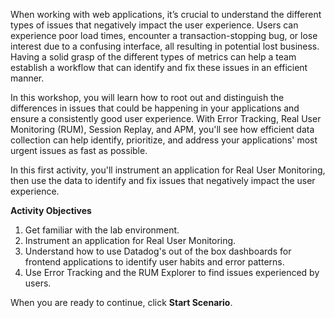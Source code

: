 When working with web applications, it’s crucial to understand the different types of issues that negatively impact the user experience. Users can experience poor load times, encounter a transaction-stopping bug, or lose interest due to a confusing interface, all resulting in potential lost business. Having a solid grasp of the different types of metrics can help a team establish a workflow that can identify and fix these issues in an efficient manner. 

In this workshop, you will learn how to root out and distinguish the differences in issues that could be happening in your applications and ensure a consistently good user experience. With Error Tracking, Real User Monitoring (RUM), Session Replay, and APM, you'll see how efficient data collection can help identify, prioritize, and address your applications' most urgent issues as fast as possible.

In this first activity, you'll instrument an application for Real User Monitoring, then use the data to identify and fix issues that negatively impact the user experience.

**Activity Objectives**
1. Get familiar with the lab environment.
2. Instrument an application for Real User Monitoring.
3. Understand how to use Datadog's out of the box dashboards for frontend applications to identify user habits and error patterns.
4. Use Error Tracking and the RUM Explorer to find issues experienced by users. 

When you are ready to continue, click **Start Scenario**.
